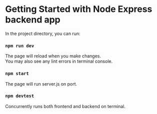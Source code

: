 # Getting Started with Node Express backend app

In the project directory, you can run:

### `npm run dev`

The page will reload when you make changes.\
You may also see any lint errors in terminal console.

### `npm start`

The page will run server.js on port.

### `npm devtest`

Concurrently runs both frontend and backend on terminal.
